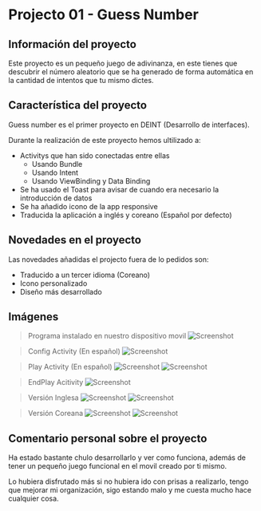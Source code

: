 # Projecto 01 - Guess Number

## Información del proyecto

Este proyecto es un pequeño juego de adivinanza, en este tienes que descubrir el número aleatorio que se ha generado de forma automática en la cantidad de intentos que tu mismo dictes.

## Característica del proyecto

Guess number es el primer proyecto en DEINT (Desarrollo de interfaces).

Durante la realización de este proyecto hemos ultilizado a:
* Activitys que han sido conectadas entre ellas
    * Usando Bundle
    * Usando Intent
    * Usando ViewBinding y Data Binding
* Se ha usado el Toast para avisar de cuando era necesario la introducción de datos
* Se ha añadido icono de la app responsive
* Traducida la aplicación a inglés y coreano (Español por defecto)

## Novedades en el proyecto

Las novedades añadidas el projecto fuera de lo pedidos son:
* Traducido a un tercer idioma (Coreano)
* Icono personalizado
* Diseño más desarrollado

## Imágenes
> Programa instalado en nuestro dispositivo movil
![Screenshot](screenshots/Appenespañol.jpeg)

> Config Activity (En español)
![Screenshot](screenshots/Configuración.jpeg)

> Play Activity (En español)
![Screenshot](screenshots/Juego.jpeg)
![Screenshot](screenshots/Juego2.jpeg)

> EndPlay Acitivity
![Screenshot](screenshots/Resultado.jpeg)

> Versión Inglesa
![Screenshot](screenshots/Appeninglés.jpeg)
![Screenshot](screenshots/Traduccióninglesa.jpeg)

> Versión Coreana
![Screenshot](screenshots/Appencoreano.jpeg)
![Screenshot](screenshots/Traduccióncoreana.jpeg)

## Comentario personal sobre el proyecto

Ha estado bastante chulo desarrollarlo y ver como funciona, además de tener un pequeño juego funcional en el movil creado por ti mismo.

Lo hubiera disfrutado más si no hubiera ido con prisas a realizarlo, tengo que mejorar mi organización, sigo estando malo y me cuesta mucho hace cualquier cosa.

